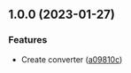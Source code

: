## 1.0.0 (2023-01-27)


### Features

* Create converter ([a09810c](https://github.com/trustedshops-public/js-iso3166-converter/commit/a09810ccfb56f19adabb058b2efdb417f729c347))
